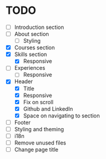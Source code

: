 # TODO

- [ ] Introduction section
- [ ] About section
  - [ ] Styling
- [x] Courses section
- [x] Skills section
  - [x] Responsive
- [ ] Experiences
  - [ ] Responsive
- [x] Header
  - [x] Title
  - [x] Responsive
  - [x] Fix on scroll
  - [x] Github and LinkedIn
  - [x] Space on navigating to section
- [ ] Footer
- [ ] Styling and theming
- [ ] i18n
- [ ] Remove unused files
- [ ] Change page title
